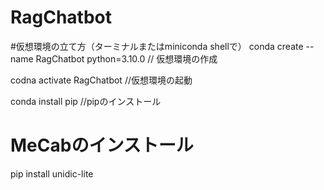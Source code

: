 # RagChatbot

#仮想環境の立て方（ターミナルまたはminiconda shellで）
 conda create --name RagChatbot python=3.10.0
 // 仮想環境の作成

 codna activate RagChatbot
 //仮想環境の起動

 conda install pip 
 //pipのインストール
 
# MeCabのインストール
pip install unidic-lite


